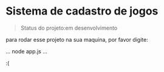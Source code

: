 # Sistema de cadastro de jogos

>Status do projeto:em desenvolvimento

para rodar esse projeto na sua maquina, por favor digite:
 
 ...
 node app.js
 ...
 
 :(
